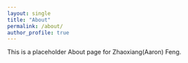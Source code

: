 ```yaml
---
layout: single
title: "About"
permalink: /about/
author_profile: true
---
```


This is a placeholder About page for Zhaoxiang(Aaron) Feng.
